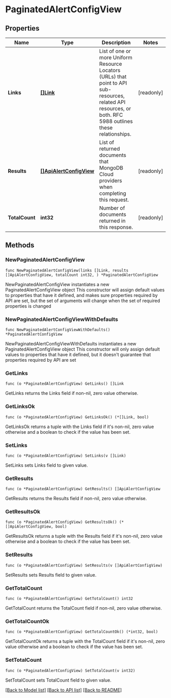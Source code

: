 # PaginatedAlertConfigView

## Properties

Name | Type | Description | Notes
------------ | ------------- | ------------- | -------------
**Links** | [**[]Link**](Link.md) | List of one or more Uniform Resource Locators (URLs) that point to API sub-resources, related API resources, or both. RFC 5988 outlines these relationships. | [readonly] 
**Results** | [**[]ApiAlertConfigView**](ApiAlertConfigView.md) | List of returned documents that MongoDB Cloud providers when completing this request. | [readonly] 
**TotalCount** | **int32** | Number of documents returned in this response. | [readonly] 

## Methods

### NewPaginatedAlertConfigView

`func NewPaginatedAlertConfigView(links []Link, results []ApiAlertConfigView, totalCount int32, ) *PaginatedAlertConfigView`

NewPaginatedAlertConfigView instantiates a new PaginatedAlertConfigView object
This constructor will assign default values to properties that have it defined,
and makes sure properties required by API are set, but the set of arguments
will change when the set of required properties is changed

### NewPaginatedAlertConfigViewWithDefaults

`func NewPaginatedAlertConfigViewWithDefaults() *PaginatedAlertConfigView`

NewPaginatedAlertConfigViewWithDefaults instantiates a new PaginatedAlertConfigView object
This constructor will only assign default values to properties that have it defined,
but it doesn't guarantee that properties required by API are set

### GetLinks

`func (o *PaginatedAlertConfigView) GetLinks() []Link`

GetLinks returns the Links field if non-nil, zero value otherwise.

### GetLinksOk

`func (o *PaginatedAlertConfigView) GetLinksOk() (*[]Link, bool)`

GetLinksOk returns a tuple with the Links field if it's non-nil, zero value otherwise
and a boolean to check if the value has been set.

### SetLinks

`func (o *PaginatedAlertConfigView) SetLinks(v []Link)`

SetLinks sets Links field to given value.


### GetResults

`func (o *PaginatedAlertConfigView) GetResults() []ApiAlertConfigView`

GetResults returns the Results field if non-nil, zero value otherwise.

### GetResultsOk

`func (o *PaginatedAlertConfigView) GetResultsOk() (*[]ApiAlertConfigView, bool)`

GetResultsOk returns a tuple with the Results field if it's non-nil, zero value otherwise
and a boolean to check if the value has been set.

### SetResults

`func (o *PaginatedAlertConfigView) SetResults(v []ApiAlertConfigView)`

SetResults sets Results field to given value.


### GetTotalCount

`func (o *PaginatedAlertConfigView) GetTotalCount() int32`

GetTotalCount returns the TotalCount field if non-nil, zero value otherwise.

### GetTotalCountOk

`func (o *PaginatedAlertConfigView) GetTotalCountOk() (*int32, bool)`

GetTotalCountOk returns a tuple with the TotalCount field if it's non-nil, zero value otherwise
and a boolean to check if the value has been set.

### SetTotalCount

`func (o *PaginatedAlertConfigView) SetTotalCount(v int32)`

SetTotalCount sets TotalCount field to given value.



[[Back to Model list]](../README.md#documentation-for-models) [[Back to API list]](../README.md#documentation-for-api-endpoints) [[Back to README]](../README.md)


